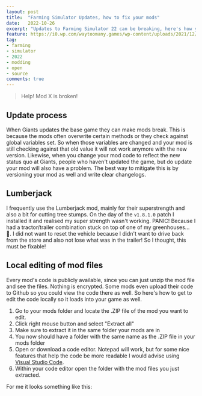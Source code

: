 ```yaml
---
layout: post
title:  "Farming Simulator Updates, how to fix your mods"
date:   2022-10-26
excerpt: "Updates to Farming Simulator 22 can be breaking, here's how you can fix some yourself!"
feature: https://i0.wp.com/waytoomany.games/wp-content/uploads/2021/12/Farming-Simulator-22-Cover-Image.jpg?w=2560&ssl=1
tag:
- farming
- simulator
- 2022
- modding
- open 
- source
comments: true
---
```


> Help! Mod X is broken!

## Update process

When Giants updates the base game they can make mods break. This is because the mods often overwrite certain methods or they check against
global variables set. So when those variables are changed and your mod is still checking against that old value it will not work anymore with the new version.
Likewise, when you change your mod code to reflect the new status quo at Giants, people who haven't updated the game, but do update your mod will also have a problem.
The best way to mitigate this is by versioning your mod as well and write clear changelogs.

## Lumberjack

I frequently use the Lumberjack mod, mainly for their superstrength and also a bit for cutting tree stumps. On the day of the `v1.8.1.0` patch I installed it and realised my super strength wasn't working.
PANIC! Because I had a tractor/trailer combination stuck on top of one of my greenhouses... 😬. I did not want to reset the vehicle because I didn't want to drive back from the store and also not lose what was in the trailer!
So I thought, this must be fixable! 

## Local editing of mod files

Every mod's code is publicly available, since you can just unzip the mod file and see the files. Nothing is encrypted. Some mods even upload their code to Github so you could view the code there as well. 
So here's how to get to edit the code locally so it loads into your game as well.

1. Go to your mods folder and locate the .ZIP file of the mod you want to edit.
2. Click right mouse button and select "Extract all"
3. Make sure to extract it in the same folder your mods are in
4. You now should have a folder with the same name as the .ZIP file in your mods folder
5. Open or download a code editor. Notepad will work, but for some nice features that help the code be more readable I would advise using [Visual Studio Code](https://code.visualstudio.com/download).
6. Within your code editor open the folder with the mod files you just extracted.

For me it looks something like this:
